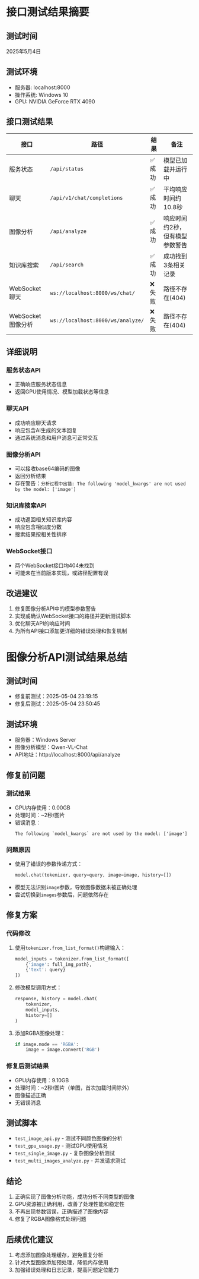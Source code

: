 # 接口测试结果摘要

## 测试时间
2025年5月4日

## 测试环境
- 服务器: localhost:8000
- 操作系统: Windows 10
- GPU: NVIDIA GeForce RTX 4090

## 接口测试结果

| 接口 | 路径 | 结果 | 备注 |
|-----|-----|------|-----|
| 服务状态 | `/api/status` | ✅ 成功 | 模型已加载并运行中 |
| 聊天 | `/api/v1/chat/completions` | ✅ 成功 | 平均响应时间约10.8秒 |
| 图像分析 | `/api/analyze` | ✅ 成功 | 响应时间约2秒，但有模型参数警告 |
| 知识库搜索 | `/api/search` | ✅ 成功 | 成功找到3条相关记录 |
| WebSocket聊天 | `ws://localhost:8000/ws/chat/` | ❌ 失败 | 路径不存在(404) |
| WebSocket图像分析 | `ws://localhost:8000/ws/analyze/` | ❌ 失败 | 路径不存在(404) |

## 详细说明

### 服务状态API
- 正确响应服务状态信息
- 返回GPU使用情况、模型加载状态等信息

### 聊天API
- 成功响应聊天请求
- 响应包含AI生成的文本回复
- 通过系统消息和用户消息可正常交互

### 图像分析API
- 可以接收base64编码的图像
- 返回分析结果
- 存在警告：`分析过程中出错: The following 'model_kwargs' are not used by the model: ['image']`

### 知识库搜索API
- 成功返回相关知识库内容
- 响应包含相似度分数
- 搜索结果按相关性排序

### WebSocket接口
- 两个WebSocket接口均404未找到
- 可能未在当前版本实现，或路径配置有误

## 改进建议
1. 修复图像分析API中的模型参数警告
2. 实现或确认WebSocket接口的路径并更新测试脚本
3. 优化聊天API的响应时间
4. 为所有API接口添加更详细的错误处理和恢复机制

# 图像分析API测试结果总结

## 测试时间
- 修复前测试：2025-05-04 23:19:15
- 修复后测试：2025-05-04 23:50:45

## 测试环境
- 服务器：Windows Server
- 图像分析模型：Qwen-VL-Chat
- API地址：http://localhost:8000/api/analyze

## 修复前问题

### 测试结果
- GPU内存使用：0.00GB
- 处理时间：~2秒/图片
- 错误消息：
  ```
  The following `model_kwargs` are not used by the model: ['image']
  ```

### 问题原因
- 使用了错误的参数传递方式：
  ```python
  model.chat(tokenizer, query=query, image=image, history=[])
  ```
- 模型无法识别`image`参数，导致图像数据未被正确处理
- 尝试切换到`images`参数后，问题依然存在

## 修复方案

### 代码修改
1. 使用`tokenizer.from_list_format()`构建输入：
   ```python
   model_inputs = tokenizer.from_list_format([
       {'image': full_img_path},
       {'text': query}
   ])
   ```

2. 修改模型调用方式：
   ```python
   response, history = model.chat(
       tokenizer,
       model_inputs,
       history=[]
   )
   ```

3. 添加RGBA图像处理：
   ```python
   if image.mode == 'RGBA':
       image = image.convert('RGB')
   ```

### 修复后测试结果
- GPU内存使用：9.10GB
- 处理时间：~2秒/图片（单图，首次加载时间除外）
- 图像描述正确
- 无错误消息

## 测试脚本
- `test_image_api.py` - 测试不同颜色图像的分析
- `test_gpu_usage.py` - 测试GPU使用情况
- `test_single_image.py` - 复杂图像分析测试
- `test_multi_images_analyze.py` - 并发请求测试

## 结论
1. 正确实现了图像分析功能，成功分析不同类型的图像
2. GPU资源被正确利用，改善了处理性能和稳定性
3. 不再出现参数错误，正确描述了图像内容
4. 修复了RGBA图像格式处理问题

## 后续优化建议
1. 考虑添加图像处理缓存，避免重复分析
2. 针对大型图像添加预处理，降低内存使用
3. 加强错误处理和日志记录，提高问题定位能力 